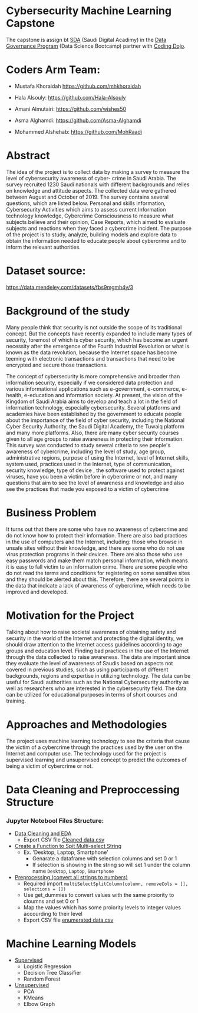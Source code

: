 # Cybersecurity Machine Learning Capstone

The capstone is assign bt [SDA](https://sda.edu.sa) (Saudi Digital Acadimy) in the [Data Governance Program](https://github.com/mhkhoraidah/SDA-Python-Dash-Project/files/7786003/Data.Governance.Program.Calendar.pdf) (Data Science Bootcamp) partner with [Coding Dojo](https://www.codingdojo.com).

# Coders Arm Team:
- Mustafa Khoraidah
  https://github.com/mhkhoraidah
  
- Hala Alsouly: 
  https://github.com/Hala-Alsouly
  
- Amani Almutairi:
  https://github.com/wishes50
  
- Asma Alghamdi:
  https://github.com/Asma-Alghamdi
  
- Mohammed Alshehab:
  https://github.com/MohRaadi
  
  
# Abstract

The idea of the project is to collect data by making a survey to measure the level of cybersecurity awareness of cyber- crime in Saudi Arabia.  The survey recruited 1230 Saudi nationals with different backgrounds and relies on knowledge and attitude aspects. The collected data were gathered between August and October of 2019. The survey contains several questions, which are listed below.  Personal and skills information, Cybersecurity Activities which aims to assess current Information technology knowledge, Cybercrime Consciousness to measure what subjects believe and their opinion, Case Reports, which aimed to evaluate subjects and reactions when they faced a cybercrime incident. The purpose of the project is to study, analyze, building models and explore data to obtain the information needed to educate people about cybercrime and to inform the relevant authorities.

# Dataset source: 

https://data.mendeley.com/datasets/fbs9mgmh4y/3


# Background of the study

Many people think that security is not outside the scope of its traditional concept. But the concepts have recently expanded to include many types of security, foremost of which is cyber security, which has become an urgent necessity after the emergence of the Fourth Industrial Revolution or what is known as the data revolution, because the Internet space has become teeming with electronic transactions and transactions that need to be encrypted and secure those transactions.

The concept of cybersecurity is more comprehensive and broader than information security, especially if we considered data protection and various informational applications such as e-government, e-commerce, e-health, e-education and information society. At present, the vision of the Kingdom of Saudi Arabia aims to develop and teach a lot in the field of information technology, especially cybersecurity. Several platforms and academies have been established by the government to educate people about the importance of the field of cyber security, including the National Cyber Security Authority, the Saudi Digital Academy, the Tuwaiq platform and many more platforms. Also, there are many cyber security courses given to all age groups to raise awareness in protecting their information.  This survey was conducted to study several criteria to see people's awareness of cybercrime, including the level of study, age group, administrative regions, purpose of using the Internet, level of Internet skills, system used, practices used in the Internet, type of communication, security knowledge, type of device , the software used to protect against viruses, have you been a victim before in cybercrime or not, and many questions that aim to see the level of awareness and knowledge and also see the practices that made you exposed to a victim of cybercrime


# Business Problem 

It turns out that there are some who have no awareness of cybercrime and do not know how to protect their information. There are also bad practices in the use of computers and the Internet, including: those who browse in unsafe sites without their knowledge, and there are some who do not use virus protection programs in their devices. There are also those who use easy passwords and make them match personal information, which means it is easy to fall victim to an information crime. There are some people who do not read the terms and conditions for registering on some sensitive sites and they should be alerted about this.
Therefore, there are several points in the data that indicate a lack of awareness of cybercrime, which needs to be improved and developed.


# Motivation for the Project

Talking about how to raise societal awareness of obtaining safety and security in the world of the Internet and protecting the digital identity, we should draw attention to the Internet access guidelines according to age groups and education level.  Finding bad practices in the use of the Internet through the data collected to raise awareness.  The data are important since they evaluate the level of awareness of Saudis based on aspects not covered in previous studies, such as using participants of different backgrounds, regions and expertise in utilizing technology.  The data can be useful for Saudi authorities such as the National Cybersecurity authority as well as researchers who are interested in the cybersecurity field.  The data can be utilized for educational purposes in terms of short courses and training.


# Approaches and Methodologies 

The project uses machine learning technology to see the criteria that cause the victim of a cybercrime through the practices used by the user on the Internet and computer use. The technology used for the project is supervised learning and unsupervised concept to predict the outcomes of being a victim of cybercrime or not.  


# Data Cleaning and Preproccessing Structure

### Jupyter Notebool Files Structure:
 - [Data Cleaning and EDA](https://github.com/mhkhoraidah/SDA-Capstone/blob/master/Data%20cleaning%20and%20EDA.ipynb)
   - Export CSV file [Cleaned data.csv](https://github.com/mhkhoraidah/SDA-Capstone/blob/master/Cleaned%20data.csv)
 - [Create a Function to Spit Multi-select String](https://github.com/mhkhoraidah/SDA-Capstone/blob/master/spit%20multi-select%20function.ipynb)
   - Ex. 'Desktop, Laptop, Smartphone' 
     - Genarate a dataframe with selection columns and set 0 or 1
     - If selection is showing in the string so will set 1 under the column name `Desktop`, `Laptop`, `Smartphone`
 - [Preprocessing (convert all strings to numbers)](https://github.com/mhkhoraidah/SDA-Capstone/blob/master/Preprocessing%20(convert%20to%20numbers).ipynb)
   - Required import `multiSelectSplitColumn(column, removeCols = [], selections = [])`
   - Use get_dummies to convert values with the same proiority to cloumns and set 0 or 1
   - Map the values which has some proiority levels to integer values accourding to their level
   - Export CSV file [enumerated data.csv](https://github.com/mhkhoraidah/SDA-Capstone/blob/master/enumerated%20dataset.csv)

# Machine Learning Models

  - [Supervised](https://github.com/mhkhoraidah/SDA-Capstone/blob/master/Supervised%20ML.ipynb)
    - Logistic Regression
    - Decision Tree Classifier
    - Random Forest
  - [Unsupervised](https://github.com/mhkhoraidah/SDA-Capstone/blob/master/Unsupervised%20ML.ipynb)
    - PCA
    - KMeans
    - Elbow Graph



